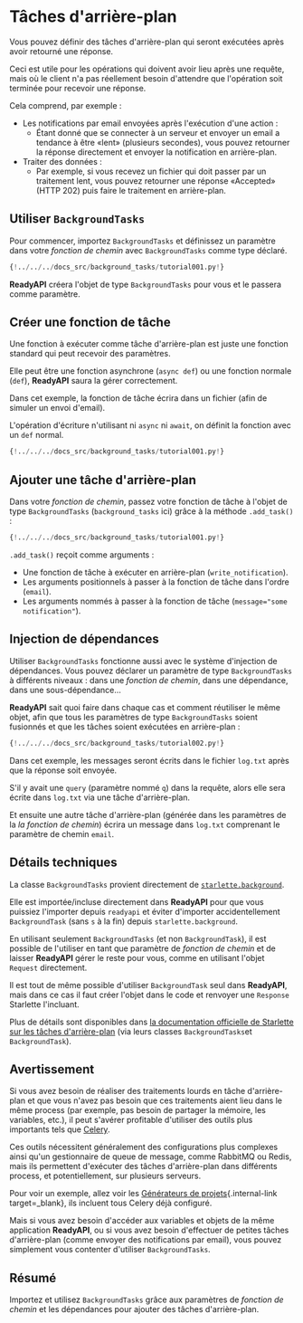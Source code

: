 # Tâches d'arrière-plan

Vous pouvez définir des tâches d'arrière-plan qui seront exécutées après avoir retourné une réponse.

Ceci est utile pour les opérations qui doivent avoir lieu après une requête, mais où le client n'a pas réellement besoin d'attendre que l'opération soit terminée pour recevoir une réponse.

Cela comprend, par exemple :

* Les notifications par email envoyées après l'exécution d'une action :
    * Étant donné que se connecter à un serveur et envoyer un email a tendance à être «lent» (plusieurs secondes), vous pouvez retourner la réponse directement et envoyer la notification en arrière-plan.
* Traiter des données :
    * Par exemple, si vous recevez un fichier qui doit passer par un traitement lent, vous pouvez retourner une réponse «Accepted» (HTTP 202) puis faire le traitement en arrière-plan.


## Utiliser `BackgroundTasks`

Pour commencer, importez `BackgroundTasks` et définissez un paramètre dans votre *fonction de chemin* avec `BackgroundTasks` comme type déclaré.

```Python hl_lines="1  13"
{!../../../docs_src/background_tasks/tutorial001.py!}
```

**ReadyAPI** créera l'objet de type `BackgroundTasks` pour vous et le passera comme paramètre.

## Créer une fonction de tâche

Une fonction à exécuter comme tâche d'arrière-plan est juste une fonction standard qui peut recevoir des paramètres.

Elle peut être une fonction asynchrone (`async def`) ou une fonction normale (`def`), **ReadyAPI** saura la gérer correctement.

Dans cet exemple, la fonction de tâche écrira dans un fichier (afin de simuler un envoi d'email).

L'opération d'écriture n'utilisant ni `async` ni `await`, on définit la fonction avec un `def` normal.

```Python hl_lines="6-9"
{!../../../docs_src/background_tasks/tutorial001.py!}
```

## Ajouter une tâche d'arrière-plan

Dans votre *fonction de chemin*, passez votre fonction de tâche à l'objet de type `BackgroundTasks` (`background_tasks` ici) grâce à la méthode `.add_task()` :


```Python hl_lines="14"
{!../../../docs_src/background_tasks/tutorial001.py!}
```

`.add_task()` reçoit comme arguments :

* Une fonction de tâche à exécuter en arrière-plan (`write_notification`).
* Les arguments positionnels à passer à la fonction de tâche dans l'ordre (`email`).
* Les arguments nommés à passer à la fonction de tâche (`message="some notification"`).

## Injection de dépendances

Utiliser `BackgroundTasks` fonctionne aussi avec le système d'injection de dépendances. Vous pouvez déclarer un paramètre de type `BackgroundTasks` à différents niveaux : dans une *fonction de chemin*, dans une dépendance, dans une sous-dépendance...

**ReadyAPI** sait quoi faire dans chaque cas et comment réutiliser le même objet, afin que tous les paramètres de type `BackgroundTasks` soient fusionnés et que les tâches soient exécutées en arrière-plan :

```Python hl_lines="13  15  22  25"
{!../../../docs_src/background_tasks/tutorial002.py!}
```

Dans cet exemple, les messages seront écrits dans le fichier `log.txt` après que la réponse soit envoyée.

S'il y avait une `query` (paramètre nommé `q`) dans la requête, alors elle sera écrite dans `log.txt` via une tâche d'arrière-plan.

Et ensuite une autre tâche d'arrière-plan (générée dans les paramètres de la *la fonction de chemin*) écrira un message dans `log.txt` comprenant le paramètre de chemin `email`.

## Détails techniques

La classe `BackgroundTasks` provient directement de <a href="https://www.starlette.io/background/" class="external-link" target="_blank">`starlette.background`</a>.

Elle est importée/incluse directement dans **ReadyAPI** pour que vous puissiez l'importer depuis `readyapi` et éviter d'importer accidentellement `BackgroundTask` (sans `s` à la fin) depuis `starlette.background`.

En utilisant seulement `BackgroundTasks` (et non `BackgroundTask`), il est possible de l'utiliser en tant que paramètre de *fonction de chemin* et de laisser **ReadyAPI** gérer le reste pour vous, comme en utilisant l'objet `Request` directement.

Il est tout de même possible d'utiliser `BackgroundTask` seul dans **ReadyAPI**, mais dans ce cas il faut créer l'objet dans le code et renvoyer une `Response` Starlette l'incluant.

Plus de détails sont disponibles dans <a href="https://www.starlette.io/background/" class="external-link" target="_blank">la documentation officielle de Starlette sur les tâches d'arrière-plan</a> (via leurs classes `BackgroundTasks`et `BackgroundTask`).

## Avertissement

Si vous avez besoin de réaliser des traitements lourds en tâche d'arrière-plan et que vous n'avez pas besoin que ces traitements aient lieu dans le même process (par exemple, pas besoin de partager la mémoire, les variables, etc.), il peut s'avérer profitable d'utiliser des outils plus importants tels que <a href="https://docs.celeryq.dev" class="external-link" target="_blank">Celery</a>.

Ces outils nécessitent généralement des configurations plus complexes ainsi qu'un gestionnaire de queue de message, comme RabbitMQ ou Redis, mais ils permettent d'exécuter des tâches d'arrière-plan dans différents process, et potentiellement, sur plusieurs serveurs.

Pour voir un exemple, allez voir les [Générateurs de projets](../project-generation.md){.internal-link target=_blank}, ils incluent tous Celery déjà configuré.

Mais si vous avez besoin d'accéder aux variables et objets de la même application **ReadyAPI**, ou si vous avez besoin d'effectuer de petites tâches d'arrière-plan (comme envoyer des notifications par email), vous pouvez simplement vous contenter d'utiliser `BackgroundTasks`.

## Résumé

Importez et utilisez `BackgroundTasks` grâce aux paramètres de *fonction de chemin* et les dépendances pour ajouter des tâches d'arrière-plan.
